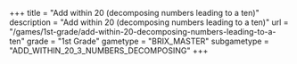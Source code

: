 +++
title = "Add within 20 (decomposing numbers leading to a ten)"
description = "Add within 20 (decomposing numbers leading to a ten)"
url = "/games/1st-grade/add-within-20-decomposing-numbers-leading-to-a-ten"
grade = "1st Grade"
gametype = "BRIX_MASTER"
subgametype = "ADD_WITHIN_20_3_NUMBERS_DECOMPOSING"
+++